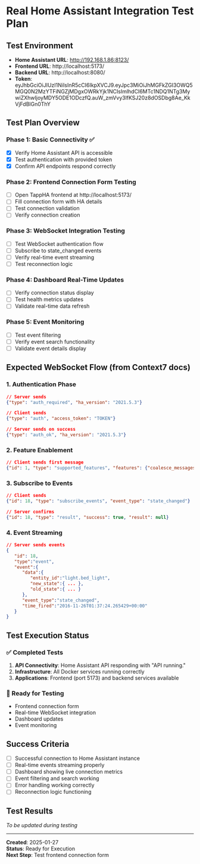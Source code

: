 # Real Home Assistant Integration Test Plan

## Test Environment
- **Home Assistant URL**: http://192.168.1.86:8123/
- **Frontend URL**: http://localhost:5173/
- **Backend URL**: http://localhost:8080/
- **Token**: eyJhbGciOiJIUzI1NiIsInR5cCI6IkpXVCJ9.eyJpc3MiOiJhMGFkZGI3OWQ5MGQ0N2MzYTFiNGZjMDgxOWRkYjk1NCIsImlhdCI6MTc1NDQ1NTg3MywiZXhwIjoyMDY5ODE1ODczfQ.auW_zmVvy3lfKSJ20z8dOSDbg8Ae_KkVjFdBlGn0ThY

## Test Plan Overview

### Phase 1: Basic Connectivity ✅
- [x] Verify Home Assistant API is accessible
- [x] Test authentication with provided token
- [x] Confirm API endpoints respond correctly

### Phase 2: Frontend Connection Form Testing
- [ ] Open TappHA frontend at http://localhost:5173/
- [ ] Fill connection form with HA details
- [ ] Test connection validation
- [ ] Verify connection creation

### Phase 3: WebSocket Integration Testing
- [ ] Test WebSocket authentication flow
- [ ] Subscribe to state_changed events
- [ ] Verify real-time event streaming
- [ ] Test reconnection logic

### Phase 4: Dashboard Real-Time Updates
- [ ] Verify connection status display
- [ ] Test health metrics updates
- [ ] Validate real-time data refresh

### Phase 5: Event Monitoring
- [ ] Test event filtering
- [ ] Verify event search functionality
- [ ] Validate event details display

## Expected WebSocket Flow (from Context7 docs)

### 1. Authentication Phase
```json
// Server sends
{"type": "auth_required", "ha_version": "2021.5.3"}

// Client sends
{"type": "auth", "access_token": "TOKEN"}

// Server sends on success
{"type": "auth_ok", "ha_version": "2021.5.3"}
```

### 2. Feature Enablement
```json
// Client sends first message
{"id": 1, "type": "supported_features", "features": {"coalesce_messages": 1}}
```

### 3. Subscribe to Events
```json
// Client sends
{"id": 18, "type": "subscribe_events", "event_type": "state_changed"}

// Server confirms
{"id": 18, "type": "result", "success": true, "result": null}
```

### 4. Event Streaming
```json
// Server sends events
{
   "id": 18,
   "type":"event",
   "event":{
      "data":{
         "entity_id":"light.bed_light",
         "new_state":{ ... },
         "old_state":{ ... }
      },
      "event_type":"state_changed",
      "time_fired":"2016-11-26T01:37:24.265429+00:00"
   }
}
```

## Test Execution Status

### ✅ Completed Tests
1. **API Connectivity**: Home Assistant API responding with "API running."
2. **Infrastructure**: All Docker services running correctly
3. **Applications**: Frontend (port 5173) and backend services available

### 🔄 Ready for Testing
- Frontend connection form
- Real-time WebSocket integration
- Dashboard updates
- Event monitoring

## Success Criteria
- [ ] Successful connection to Home Assistant instance
- [ ] Real-time events streaming properly
- [ ] Dashboard showing live connection metrics
- [ ] Event filtering and search working
- [ ] Error handling working correctly
- [ ] Reconnection logic functioning

## Test Results
_To be updated during testing_

---
**Created**: 2025-01-27  
**Status**: Ready for Execution  
**Next Step**: Test frontend connection form